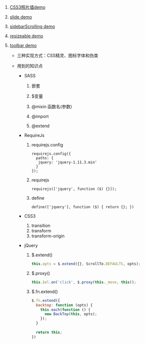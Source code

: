 1. [CSS3照片墙demo](https://lusg02.github.io/Exercises/photowall.html#bg3)
   <br>

2. [slide demo](https://lusg02.github.io/Exercises/slide/index.html)
   <br>

3. [sidebarScrolling demo](https://lusg02.github.io/Exercises/Sidebar%20Rolling/index.html)

4. [resizeable demo](https://lusg-2.github.io/exercises/resizeable/index.html)

5. [toolbar demo](https://lusg02.github.io/Exercises/tollbar/index.html)

   - 三种实现方式：CSS精灵、图标字体和伪类

   - 用到的知识点

     - SASS
     

       1. 嵌套
       
       2. $变量
       3. @mixin 函数名(参数)
       4. @import
       5. @extend

     - RequireJs
     

       1. requirejs.config

          ```
          requirejs.config({  
            paths: {    
             jquery: 'jquery-1.11.3.min'  
            }
          });
          ```
          

       2. requirejs

          ```
          requirejs(['jquery', function ($) {}]);
          ```

       3. define

          ```
          define(['jquery'], function ($) { return {}; })
          ```

     - CSS3
     

       1. transition
       2. transform
       3. transform-origin

     - jQuery
     

       1. $.extend()

          ```javascript
          this.opts = $.extend({}, ScrollTo.DEFAULTS, opts);
          ```
          

       2. $.proxy()

          ```javascript
          this.$el.on('click', $.proxy(this._move, this));
          ```

       3. $.fn.extend()

          ```javascript
          $.fn.extend({
            backtop: function (opts) {
              this.each(function () {
                new BackTop(this, opts);
              });
            }
            
            return this;
          })
          ```
